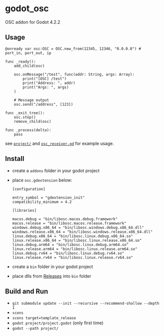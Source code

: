 # godot_osc

OSC addon for Godot 4.2.2

## Usage

```gdscript
@onready var osc:OSC = OSC.new_from(12345, 12346, "0.0.0.0") # port_in, port_out, ip

func _ready():
	add_child(osc)

	osc.onMessage("/test", func(addr: String, args: Array):
		print("[OSC] /test")
		print("Address: ", addr)
		print("Args: ", args)
	)

	# Message output
	osc.send("/address", [123])

func _exit_tree():
	osc.stop()
	remove_child(osc)

func _process(delta):
	pass
```

see [`project/`](project) and [`osc_receiver.gd`](project/osc_receiver.gd) for example usage.

## Install

- create a `addons` folder in your godot project
- place `osc.gdextension` below:

    ```text
    [configuration]

    entry_symbol = "gdextension_init"
    compatibility_minimum = 4.2

    [libraries]

    macos.debug = "bin/libosc.macos.debug.framework"
    macos.release = "bin/libosc.macos.release.framework"
    windows.debug.x86_64 = "bin/libosc.windows.debug.x86_64.dll"
    windows.release.x86_64 = "bin/libosc.windows.release.x86_64.dll"
    linux.debug.x86_64 = "bin/libosc.linux.debug.x86_64.so"
    linux.release.x86_64 = "bin/libosc.linux.release.x86_64.so"
    linux.debug.arm64 = "bin/libosc.linux.debug.arm64.so"
    linux.release.arm64 = "bin/libosc.linux.release.arm64.so"
    linux.debug.rv64 = "bin/libosc.linux.debug.rv64.so"
    linux.release.rv64 = "bin/libosc.linux.release.rv64.so"
    ```

- create a `bin` folder in your godot project
- place dlls from [Releases](releases) into `bin` folder

## Build and Run

- `git submodule update --init --recursive --recommend-shallow --depth 1`
- `scons`
- `scons target=template_release`
- `godot project/project.godot` (only first time)
- `godot --path project/`